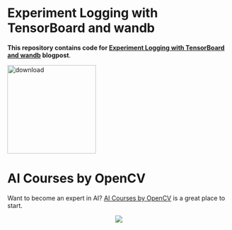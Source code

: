 # Experiment Logging with TensorBoard and wandb

**This repository contains code for [Experiment Logging with TensorBoard and wandb](https://www.learnopencv.com/experiment-logging-with-tensorboard-and-wandb) blogpost**.

[<img src="https://learnopencv.com/wp-content/uploads/2022/07/download-button-e1657285155454.png" alt="download" width="200">](https://www.dropbox.com/sh/9ewk7jot6xc0j9m/AAAM4WETND2ASruOO-zLYyefa?dl=1)

# AI Courses by OpenCV

Want to become an expert in AI? [AI Courses by OpenCV](https://opencv.org/courses/) is a great place to start. 

<a href="https://opencv.org/courses/">
<p align="center"> 
<img src="https://learnopencv.com/wp-content/uploads/2023/01/AI-Courses-By-OpenCV-Github.png">
</p>
</a>